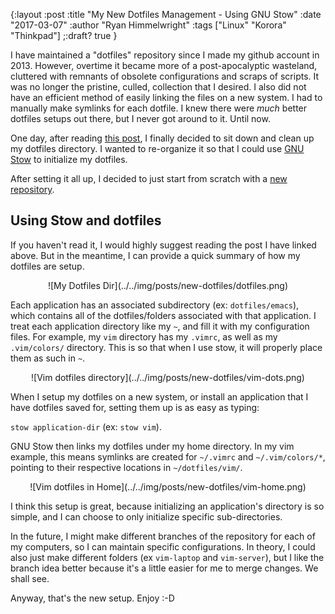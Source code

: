 {:layout :post
:title  "My New Dotfiles Management - Using GNU Stow"
:date "2017-03-07"
:author "Ryan Himmelwright"
:tags ["Linux" "Korora" "Thinkpad"]
;:draft? true
}


I have maintained a "dotfiles" repository since I made my github account in 2013. However, overtime it became more of a post-apocalyptic wasteland, cluttered with remnants of obsolete configurations and scraps of scripts. It was no longer the pristine, culled, collection that I desired. I also did not have an efficient method of easily linking the files on a new system. I had to manually make symlinks for each dotfile. I knew there were *much* better dotfiles setups out there, but I never got around to it. Until now.

<!-- more-->

One day, after reading [this post](http://brandon.invergo.net/news/2012-05-26-using-gnu-stow-to-manage-your-dotfiles.html), I finally decided to sit down and clean up my dotfiles directory. I wanted to re-organize it so that I could use [GNU Stow](http://freecode.com/projects/gnustow) to initialize my dotfiles. 

After setting it all up, I decided to just start from scratch with a [new repository](https://github.com/himmAllRight/dotfiles).

## Using Stow and dotfiles
If you haven't read it, I would highly suggest reading the post I have linked above. But in the meantime, I can provide a quick summary of how my dotfiles are setup. 

<center>![My Dotfiles Dir](../../img/posts/new-dotfiles/dotfiles.png)</center>

Each application has an associated subdirectory (ex: `dotfiles/emacs`), which contains all of the dotfiles/folders associated with that application. I treat each application directory like my `~`, and fill it with my configuration files. For example, my `vim` directory has my `.vimrc`, as well as my `.vim/colors/` directory. This is so that when I use stow, it will properly place them as such in `~`.

<center>![Vim dotfiles directory](../../img/posts/new-dotfiles/vim-dots.png)</center>

When I setup my dotfiles on a new system, or install an application that I have dotfiles saved for, setting them up is as easy as typing:

 `stow application-dir` (ex: `stow vim`). 
 
GNU Stow then links my dotfiles under my home directory. In my vim example, this means symlinks are created for `~/.vimrc` and `~/.vim/colors/*`, pointing to their respective locations in `~/dotfiles/vim/`.

<center>![Vim dotfiles in Home](../../img/posts/new-dotfiles/vim-home.png)</center>

I think this setup is great, because initializing an application's directory is so simple, and I can choose to only initialize specific sub-directories. 

In the future, I might make different branches of the repository for each of my computers, so I can maintain specific configurations. In theory, I could also just make different folders (ex `vim-laptop` and `vim-server`), but I like the branch idea better because it's a little easier for me to merge changes. We shall see. 

Anyway, that's the new setup. Enjoy :-D
